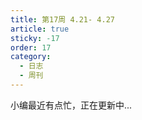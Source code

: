 ```yaml
---
title: 第17周 4.21- 4.27
article: true
sticky: -17
order: 17
category:
  - 日志
  - 周刊
---
```

小编最近有点忙，正在更新中...